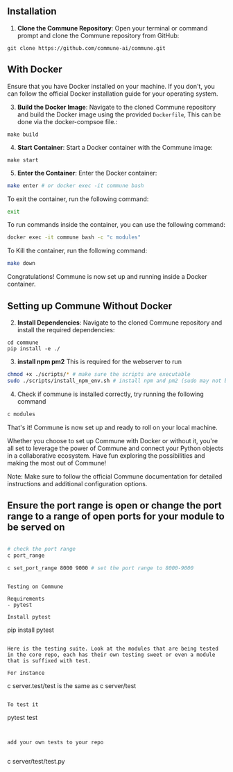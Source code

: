 ## Installation
1. **Clone the Commune Repository**: Open your terminal or command prompt and clone the Commune repository from GitHub:

```
git clone https://github.com/commune-ai/commune.git
```

##  With Docker

Ensure that you have Docker installed on your machine. If you don't, you can follow the official Docker installation guide for your operating system.


3. **Build the Docker Image**: Navigate to the cloned Commune repository and build the Docker image using the provided `Dockerfile`, This can be done via the docker-compsoe file.:

```
make build
```

4. **Start Container**: Start a Docker container with the Commune image:

```
make start
```

5. **Enter the Container**: Enter the Docker container:

```bash
make enter # or docker exec -it commune bash
```
To exit the container, run the following command:
```bash
exit
```

To run commands inside the container, you can use the following command:

```bash
docker exec -it commune bash -c "c modules"
```

To Kill the container, run the following command:
```bash
make down
```

Congratulations! Commune is now set up and running inside a Docker container.

## Setting up Commune Without Docker

2. **Install Dependencies**: Navigate to the cloned Commune repository and install the required dependencies:

```
cd commune
pip install -e ./
```

3. **install npm pm2**
This is required for the webserver to run
```bash 
chmod +x ./scripts/* # make sure the scripts are executable
sudo ./scripts/install_npm_env.sh # install npm and pm2 (sudo may not be required)
```

4. Check if commune is installed correctly, try running the following command
```bash
c modules
```

That's it! Commune is now set up and ready to roll on your local machine.

Whether you choose to set up Commune with Docker or without it, you're all set to leverage the power of Commune and connect your Python objects in a collaborative ecosystem. Have fun exploring the possibilities and making the most out of Commune!

Note: Make sure to follow the official Commune documentation for detailed instructions and additional configuration options.


## Ensure the port range is open or change the port range to a range of open ports for your module to be served on

```bash

# check the port range
c port_range
```

```bash
c set_port_range 8000 9000 # set the port range to 8000-9000
```

```

Testing on Commune 

Requirements
- pytest

Install pytest

```
pip install pytest
```

Here is the testing suite. Look at the modules that are being tested in the core repo, each has their own testing sweet or even a module that is suffixed with test.

For instance

```
c server.test/test is the same as c server/test
```

To test it 

```
pytest test
```


add your own tests to your repo


```
c server/test/test.py
```

